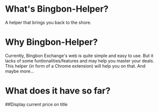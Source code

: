 # What's Bingbon-Helper?
A helper that brings you back to the shore.

# Why Bingbon-Helper?
Currently, Bingbon Exchange's web is quite simple and easy to use. But it lacks of some funtionalities/features and may help you master your deals. This helper (in form of a Chrome extension) will help you on that. And maybe more...

# What does it have so far?
##Display current price on title
